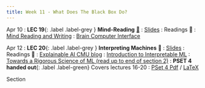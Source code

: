 ```yaml
---
title: Week 11 - What Does The Black Box Do?
---
```


Apr 10
: **LEC 19**{: .label .label-grey } **Mind-Reading** [🎥](https://harvard.hosted.panopto.com/Panopto/Pages/Viewer.aspx?id=ba712646-9171-4fe9-9592-afa101061966)
  : [Slides](https://canvas.harvard.edu/files/17290844/download?download_frd=1)
: Readings 📖
: [Mind Reading and Writing](https://canvas.harvard.edu/files/17284931/download?download_frd=1)
: [Brain Computer Interface](https://canvas.harvard.edu/files/17284932/download?download_frd=1)

Apr 12
: **LEC 20**{: .label .label-grey } **Interpreting Machines** 🎥 
  : [Slides](https://canvas.harvard.edu/files/17308136/download?download_frd=1)
: Readings 📖
: [Explainable AI CMU blog](https://insights.sei.cmu.edu/blog/what-is-explainable-ai/)
: [Introduction to Interpretable ML](https://petuum.medium.com/introduction-to-interpretable-machine-learning-3a62870f2f37)
: [Towards a Rigorous Science of ML (read up to end of section 2)](https://canvas.harvard.edu/files/17299595/download?download_frd=1)
: **PSET 4 handed out**{: .label .label-green} Covers lectures 16-20
  : [PSet 4 Pdf](https://canvas.harvard.edu/files/17311445/download?download_frd=1) / [LaTeX](https://canvas.harvard.edu/files/17311449/download?download_frd=1)


Section
